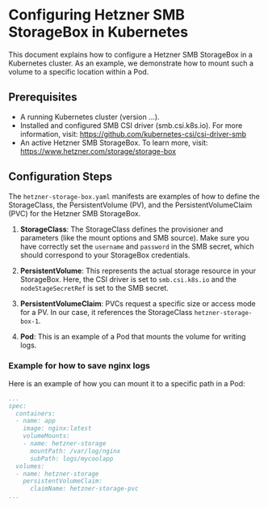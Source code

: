 # Configuring Hetzner SMB StorageBox in Kubernetes

This document explains how to configure a Hetzner SMB StorageBox in a Kubernetes cluster. As an example, we demonstrate how to mount such a volume to a specific location within a Pod.

## Prerequisites

- A running Kubernetes cluster (version ...).
- Installed and configured SMB CSI driver (smb.csi.k8s.io). For more information, visit: https://github.com/kubernetes-csi/csi-driver-smb
- An active Hetzner SMB StorageBox. To learn more, visit: https://www.hetzner.com/storage/storage-box

## Configuration Steps

The `hetzner-storage-box.yaml` manifests are examples of how to define the StorageClass, the PersistentVolume (PV), and the PersistentVolumeClaim (PVC) for the Hetzner SMB StorageBox.

1. **StorageClass**: The StorageClass defines the provisioner and parameters (like the mount options and SMB source). Make sure you have correctly set the `username` and `password` in the SMB secret, which should correspond to your StorageBox credentials.

2. **PersistentVolume**: This represents the actual storage resource in your StorageBox. Here, the CSI driver is set to `smb.csi.k8s.io` and the `nodeStageSecretRef` is set to the SMB secret.

3. **PersistentVolumeClaim**: PVCs request a specific size or access mode for a PV. In our case, it references the StorageClass `hetzner-storage-box-1`.

4. **Pod**: This is an example of a Pod that mounts the volume for writing logs.

### Example for how to save nginx logs

Here is an example of how you can mount it to a specific path in a Pod:

```yaml
...
spec:
  containers:
  - name: app
    image: nginx:latest
    volumeMounts:
    - name: hetzner-storage
      mountPath: /var/log/nginx
      subPath: logs/mycoolapp
  volumes:
  - name: hetzner-storage
    persistentVolumeClaim:
      claimName: hetzner-storage-pvc
...
